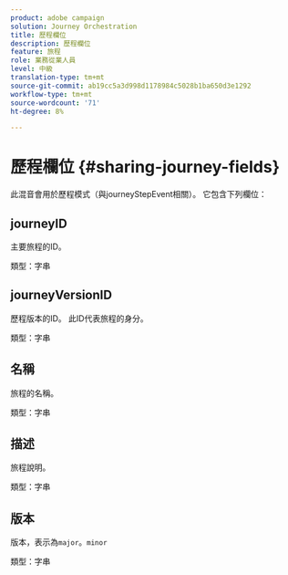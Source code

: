 ```yaml
---
product: adobe campaign
solution: Journey Orchestration
title: 歷程欄位
description: 歷程欄位
feature: 旅程
role: 業務從業人員
level: 中級
translation-type: tm+mt
source-git-commit: ab19cc5a3d998d1178984c5028b1ba650d3e1292
workflow-type: tm+mt
source-wordcount: '71'
ht-degree: 8%

---
```



# 歷程欄位 {#sharing-journey-fields}

此混音會用於歷程模式（與journeyStepEvent相關）。 它包含下列欄位：

## journeyID

主要旅程的ID。

類型：字串

## journeyVersionID

歷程版本的ID。 此ID代表旅程的身分。

類型：字串

## 名稱

旅程的名稱。

類型：字串

## 描述

旅程說明。

類型：字串

## 版本

版本，表示為`major`。`minor`

類型：字串